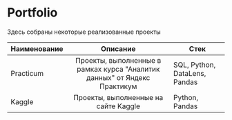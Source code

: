 # Portfolio

Здесь собраны некоторые реализованные проекты

| Наименование       | Описание                         | Стек              |
| ------------------ | :------------------------------: | ----------------- |
| Practicum          | Проекты, выполненные в рамках курса "Аналитик данных" от Яндекс Практикум   | SQL, Python, DataLens, Pandas |
| Kaggle             | Проекты, выполненные на сайте Kaggle                                | Python, Pandas    |
